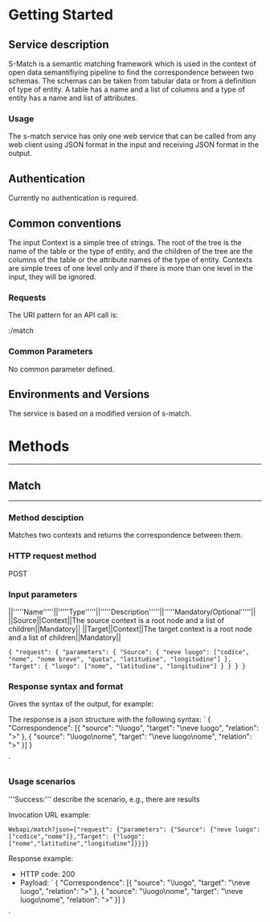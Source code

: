 # Getting Started 


## Service description 

S-Match is a semantic matching framework which is used in the context of open data semantifiying pipeline to find the correspondence between two schemas. The schemas can be taken from tabular data or from a definition of type of entity. A table has a name and a list of columns and a type of entity has a name and list of attributes.

### Usage 

The s-match service has only one web service that can be called from any web client using JSON format in the input and receiving JSON format in the output.

## Authentication 

Currently no authentication is required.

## Common conventions 

The input Context is a simple tree of strings. The root of the tree is the name of the table or the type of entity, and the children of the tree are the columns of the table or the attribute names of the type of entity. Contexts are simple trees of one level only and if there is more than one level in the input, they will be ignored.

### Requests 

The URI pattern for an API call is:

<URL>:<port>/match

### Common Parameters 

No common parameter defined.

## Environments and Versions 

The service is based on a modified version of s-match.

# Methods 

----
## Match 
----
### Method desciption 
Matches two contexts and returns the correspondence between them.


### HTTP request method 

POST

### Input parameters 

||'''''Name'''''||'''''Type'''''||'''''Description'''''||'''''Mandatory/Optional'''''||
||Source||Context||The source context is a root node and a list of children||Mandatory||
||Target||Context||The target context is a root node and a list of children||Mandatory||

`
{
	"request": {
		"parameters": {
			"Source": {
				"neve luogo": ["codice",
				"nome",
				"nome breve",
				"quota",
				"latitudine",
				"longitudine"]
			},
			"Target": {
				"luogo": ["nome",
				"latitudine",
				"longitudine"]
			}
		}
	}
}
`

### Response syntax and format 
Gives the syntax of the output, for example:

The response is a json structure with the following syntax:
`
	{
		"Correspondence": [{
			"source": "\\luogo",
			"target": "\\neve luogo",
			"relation": ">"
		},
		{
			"source": "\\luogo\\nome",
			"target": "\\neve luogo\\nome",
			"relation": ">"
		}]
	}

`


### Usage scenarios 

'''Success:''' describe the scenario, e.g., there are results

Invocation URL example:

`
	Webapi/match?json={"request": {"parameters": {"Source": {"neve luogo": ["codice","nome"]},"Target": {"luogo": ["nome","latitudine","longitudine"]}}}}
`

Response example:
 * HTTP code: 200
 * Payload:
`
	{
		"Correspondence": [{
			"source": "\\luogo",
			"target": "\\neve luogo",
			"relation": ">"
		},
		{
			"source": "\\luogo\\nome",
			"target": "\\neve luogo\\nome",
			"relation": ">"
		}]
	}


`
